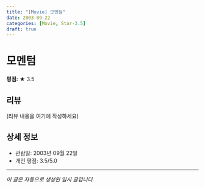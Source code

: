 ```yaml
---
title: "[Movie] 모멘텀"
date: 2003-09-22
categories: [Movie, Star-3.5]
draft: true
---
```


# 모멘텀

**평점:** ★ 3.5

## 리뷰

(리뷰 내용을 여기에 작성하세요)

## 상세 정보

- 관람일: 2003년 09월 22일
- 개인 평점: 3.5/5.0

---

*이 글은 자동으로 생성된 임시 글입니다.*
